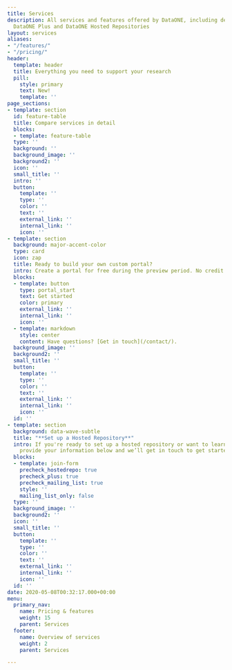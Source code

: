 ```yaml
---
title: Services
description: All services and features offered by DataONE, including details about
  DataONE Plus and DataONE Hosted Repositories
layout: services
aliases:
- "/features/"
- "/pricing/"
header:
  template: header
  title: Everything you need to support your research
  pill:
    style: primary
    text: New!
    template: ''
page_sections:
- template: section
  id: feature-table
  title: Compare services in detail
  blocks:
  - template: feature-table
  type: ''
  background: ''
  background_image: ''
  background2: ''
  icon: ''
  small_title: ''
  intro: ''
  button:
    template: ''
    type: ''
    color: ''
    text: ''
    external_link: ''
    internal_link: ''
    icon: ''
- template: section
  background: major-accent-color
  type: card
  icon: zap
  title: Ready to build your own custom portal?
  intro: Create a portal for free during the preview period. No credit card required.
  blocks:
  - template: button
    type: portal_start
    text: Get started
    color: primary
    external_link: ''
    internal_link: ''
    icon: ''
  - template: markdown
    style: center
    content: Have questions? [Get in touch](/contact/).
  background_image: ''
  background2: ''
  small_title: ''
  button:
    template: ''
    type: ''
    color: ''
    text: ''
    external_link: ''
    internal_link: ''
    icon: ''
  id: ''
- template: section
  background: data-wave-subtle
  title: "**Set up a Hosted Repository**"
  intro: If you're ready to set up a hosted repository or want to learn more, please
    provide your information below and we’ll get in touch to get started.
  blocks:
  - template: join-form
    precheck_hostedrepo: true
    precheck_plus: true
    precheck_mailing_list: true
    style: ''
    mailing_list_only: false
  type: ''
  background_image: ''
  background2: ''
  icon: ''
  small_title: ''
  button:
    template: ''
    type: ''
    color: ''
    text: ''
    external_link: ''
    internal_link: ''
    icon: ''
  id: ''
date: 2020-05-08T00:32:17.000+00:00
menu:
  primary_nav:
    name: Pricing & features
    weight: 15
    parent: Services
  footer:
    name: Overview of services
    weight: 2
    parent: Services

---
```

